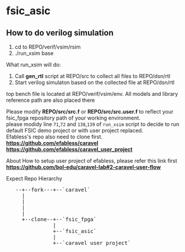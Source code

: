 # fsic_asic

## How to do verilog simulation
   1. cd to REPO/verif/vsim/rsim
   2. ./run_xsim base

   What run_xsim will do:
   1. Call **gen_rtl** script at REPO/src to collect all files to REPO/dsn/rtl
   2. Start verilog simulaton based on the collected file at REPO/dsn/rtl

   top bench file is located at REPO/verif/vsim/env.  All models and library reference path are also placed there

   Please modify **REPO/src/src.f** or **REPO/src/src.user.f** to reflect your fsic_fpga repository path of your working environment.     
   please modidy line `71`,`72` and `138`,`139` of `run_xsim` script to decide to run default FSIC demo project or with user project replaced.  
   Efabless's repo also need to clone first. 
   **https://github.com/efabless/caravel**  
   **https://github.com/efabless/caravel_user_project**

   About How to setup user project of efabless, please refer this link first
   **https://github.com/bol-edu/caravel-lab#2-caravel-user-flow**  

   Expect Repo Hierarchy

   <pre>
   --+--fork---+--`caravel`  
     |  
     |  
     |  
     |  
     +--clone--+--`fsic_fpga`  
               |  
               +--`fsic_asic`  
               |  
               +--`caravel_user_project`  
</pre>
